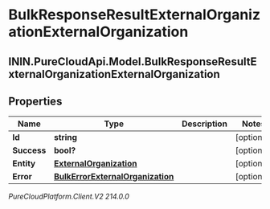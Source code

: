 # BulkResponseResultExternalOrganizationExternalOrganization

## ININ.PureCloudApi.Model.BulkResponseResultExternalOrganizationExternalOrganization

## Properties

|Name | Type | Description | Notes|
|------------ | ------------- | ------------- | -------------|
| **Id** | **string** |  | [optional] |
| **Success** | **bool?** |  | [optional] |
| **Entity** | [**ExternalOrganization**](ExternalOrganization) |  | [optional] |
| **Error** | [**BulkErrorExternalOrganization**](BulkErrorExternalOrganization) |  | [optional] |



_PureCloudPlatform.Client.V2 214.0.0_
